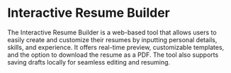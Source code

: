 # Interactive Resume Builder
 The Interactive Resume Builder is a web-based tool that allows users to easily create and customize their resumes by inputting personal details, skills, and experience. It offers real-time preview, customizable templates, and the option to download the resume as a PDF. The tool also supports saving drafts locally for seamless editing and resuming.
